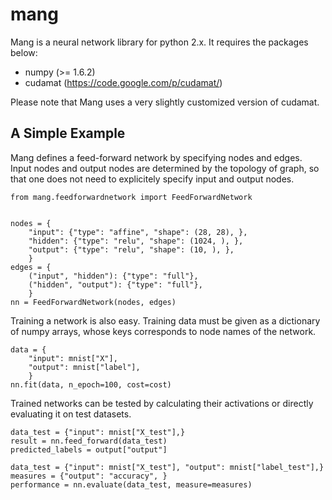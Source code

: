 mang
====

Mang is a neural network library for python 2.x.
It requires the packages below:

* numpy (>= 1.6.2)
* cudamat (https://code.google.com/p/cudamat/)

Please note that Mang uses a very slightly customized version of cudamat.

A Simple Example
----------------
Mang defines a feed-forward network by specifying nodes and edges.
Input nodes and output nodes are determined by the topology of graph,
so that one does not need to explicitely specify input and output nodes.

    from mang.feedforwardnetwork import FeedForwardNetwork
    
    
    nodes = {
        "input": {"type": "affine", "shape": (28, 28), },
        "hidden": {"type": "relu", "shape": (1024, ), },
        "output": {"type": "relu", "shape": (10, ), },
        }
    edges = {
        ("input", "hidden"): {"type": "full"},
        ("hidden", "output"): {"type": "full"},
        }
    nn = FeedForwardNetwork(nodes, edges)

Training a network is also easy. Training data must be given as a dictionary
of numpy arrays, whose keys corresponds to node names of the network.

    data = {
        "input": mnist["X"],
        "output": mnist["label"],
        }
    nn.fit(data, n_epoch=100, cost=cost)

Trained networks can be tested by calculating their activations or directly
evaluating it on test datasets.

    data_test = {"input": mnist["X_test"],}
    result = nn.feed_forward(data_test)
    predicted_labels = output["output"]
    
    data_test = {"input": mnist["X_test"], "output": mnist["label_test"],}
    measures = {"output": "accuracy", }
    performance = nn.evaluate(data_test, measure=measures)
